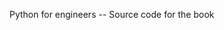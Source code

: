 [](https://github.com/shantnu/PyEng/actions/workflows/main.yml/badge.svg)


 Python for engineers -- Source code for the book
